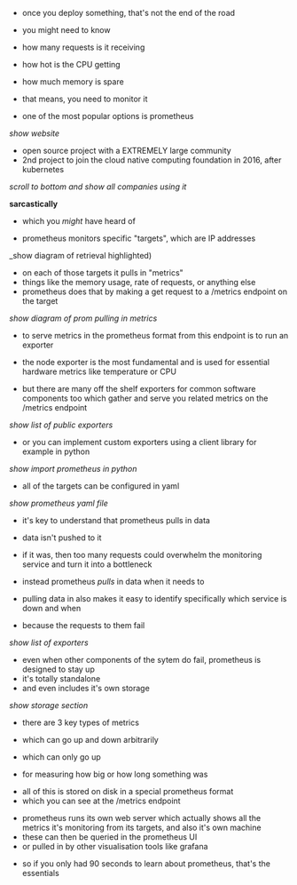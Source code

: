 <!-- MOTIVATION -->

- once you deploy something, that's not the end of the road
- you might need to know
- how many requests is it receiving
- how hot is the CPU getting
- how much memory is spare
- that means, you need to monitor it

- one of the most popular options is prometheus

_show website_

<!-- BIG -->

- open source project with a EXTREMELY large community
- 2nd project to join the cloud native computing foundation in 2016, after kubernetes

_scroll to bottom and show all companies using it_

**sarcastically**

- which you _might_ have heard of

 <!-- DATA RETRIEVAL -->

- prometheus monitors specific "targets", which are IP addresses

\_show diagram of retrieval highlighted)

- on each of those targets it pulls in "metrics"
- things like the memory usage, rate of requests, or anything else
- prometheus does that by making a get request to a /metrics endpoint on the target

_show diagram of prom pulling in metrics_

<!--  -->

- to serve metrics in the prometheus format from this endpoint is to run an exporter

- the node exporter is the most fundamental and is used for essential hardware metrics like temperature or CPU
- but there are many off the shelf exporters for common software components too which gather and serve you related metrics on the /metrics endpoint

_show list of public exporters_

- or you can implement custom exporters using a client library for example in python

_show import prometheus in python_

<!-- YAML FILE -->

- all of the targets can be configured in yaml

_show prometheus yaml file_

<!-- PULL NOT PUSH -->

- it's key to understand that prometheus pulls in data
- data isn't pushed to it
- if it was, then too many requests could overwhelm the monitoring service and turn it into a bottleneck
- instead prometheus _pulls_ in data when it needs to

- pulling data in also makes it easy to identify specifically which service is down and when
- because the requests to them fail

_show list of exporters_

- even when other components of the sytem do fail, prometheus is designed to stay up
- it's totally standalone
- and even includes it's own storage

<!-- METRIC TYPES -->

_show storage section_

- there are 3 key types of metrics

<!-- GAUGE -->

- which can go up and down arbitrarily
<!-- COUNTER -->
- which can only go up
<!-- HISTOGRAM -->
- for measuring how big or how long something was

<!-- STORED IN SPECIAL PROMETHEUS FORMAT WITH A TYPE AND HELP -->

- all of this is stored on disk in a special prometheus format
- which you can see at the /metrics endpoint

<!-- SERVING -->

- prometheus runs its own web server which actually shows all the metrics it's monitoring from its targets, and also it's own machine
- these can then be queried in the prometheus UI
- or pulled in by other visualisation tools like grafana

<!-- OTHER THINGS -->

<!-- - email alerting -->

<!-- OUTRO -->

- so if you only had 90 seconds to learn about prometheus, that's the essentials
